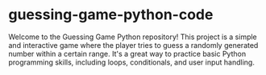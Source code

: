 # guessing-game-python-code
Welcome to the Guessing Game Python repository! This project is a simple and interactive game where the player tries to guess a randomly generated number within a certain range. It's a great way to practice basic Python programming skills, including loops, conditionals, and user input handling.
